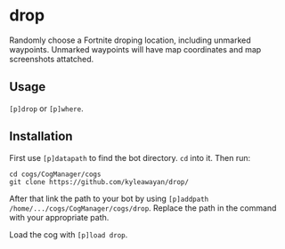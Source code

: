 # drop
Randomly choose a Fortnite droping location, including unmarked waypoints. Unmarked waypoints will have map coordinates and map screenshots attatched.

## Usage
`[p]drop` or `[p]where`.

## Installation
First use `[p]datapath` to find the bot directory. `cd` into it. Then run:
```
cd cogs/CogManager/cogs
git clone https://github.com/kyleawayan/drop/
```
After that link the path to your bot by using `[p]addpath /home/.../cogs/CogManager/cogs/drop`. Replace the path in the command with your appropriate path.

Load the cog with `[p]load drop`.
